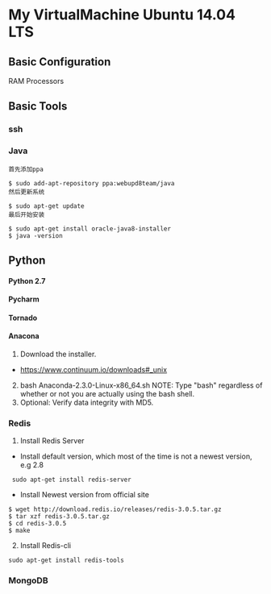 # My VirtualMachine Ubuntu 14.04 LTS

## Basic Configuration 
RAM
Processors

## Basic Tools

### ssh
### Java
```
首先添加ppa

$ sudo add-apt-repository ppa:webupd8team/java
然后更新系统

$ sudo apt-get update
最后开始安装

$ sudo apt-get install oracle-java8-installer
$ java -version
```

## Python

#### Python 2.7
#### Pycharm
#### Tornado
#### Anacona

1. Download the installer.
  * https://www.continuum.io/downloads#_unix
2. bash Anaconda-2.3.0-Linux-x86_64.sh
NOTE: Type "bash" regardless of whether or not you are actually using the bash shell.
3. Optional: Verify data integrity with MD5.



### Redis
1. Install Redis Server
  * Install default version, which most of the time is not a newest version, e.g 2.8
   ```
    sudo apt-get install redis-server
   ```
  * Install Newest version from official site
   ```
   $ wget http://download.redis.io/releases/redis-3.0.5.tar.gz
   $ tar xzf redis-3.0.5.tar.gz
   $ cd redis-3.0.5
   $ make
  ```
2. Install Redis-cli
```
sudo apt-get install redis-tools
```
### MongoDB



